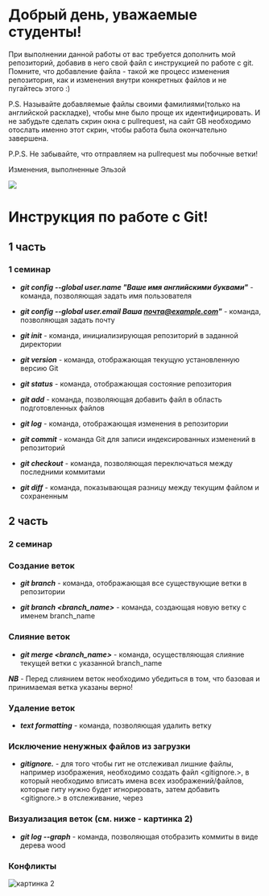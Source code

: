 # Добрый день, уважаемые студенты! 
  При выполнении данной работы от вас требуется дополнить мой репозиторий, добавив в него свой файл с инструкцией по работе с git. Помните, что добавление файла - такой же процесс изменения репозитория, как и изменения внутри конкретных файлов и не пугайтесь этого :)

  P.S. Называйте добавляемые файлы своими фамилиями(только на английской раскладке), чтобы мне было проще их идентифицировать. И не забудьте сделать скрин окна с pullrequest, на сайт GB необходимо отослать именно этот скрин, чтобы работа была окончательно завершена.

  P.P.S. Не забывайте, что отправляем на pullrequest мы побочные ветки!

  Изменения, выполненные Эльзой

  ![](git.jpeg) 
# Инструкция по работе с Git!

## 1 часть
### 1 семинар

* __*git config --global user.name "Ваше имя английскими буквами"*__ - команда, позволяющая задать имя пользователя
* __*git config --global user.email Ваша почта@example.com"*__ - команда, позволяющая задать почту

* __*git init*__ - команда, инициализирующая репозиторий в заданной директории

* __*git version*__ - команда, отображающая текущую установленную версию Git

* __*git status*__ - команда, отображающая состояние репозитория

* __*git add*__ - команда, позволяющая добавить файл в область подготовленных файлов

* __*git log*__ - команда, отображающая изменения в репозитории

* __*git commit*__ - команда Git для записи индексированных изменений в репозиторий

* __*git checkout*__ - команда, позволяющая переключаться между последними коммитами

* __*git diff*__ - команда, показывающая разницу между текущим файлом и сохраненным

## 2 часть

### 2 семинар
### Создание веток
* __*git branch*__ - команда, отображающая все существующие ветки в репозитории

* __*git branch <branch_name>*__ - команда, создающая новую ветку с именем branch_name

### Слияние веток
* __*git merge <branch_name>*__ - команда, осуществляющая слияние текущей ветки с указанной branch_name

__*NB*__ - Перед слиянием веток необходимо убедиться в том, что базовая и принимаемая ветка указаны верно!

### Удаление веток
* __*text formatting*__ - команда, позволяющая удалить ветку

### Исключение ненужных файлов из загрузки
* __*gitignore.*__ - для того чтобы гит не отслеживал лишние файлы, например изображения, необходимо создать файл <gitignore.>, в который необходимо вписать имена всех изображений/файлов, которые гиту нужно будет игнорировать,
затем добавить <gitignore.> в отслеживание, через <add>

### Визуализация веток (см. ниже - картинка 2)
* __*git log --graph*__ - команда, позволяющая отобразить коммиты в виде дерева wood


### Конфликты

![картинка 2](hero.svg)


